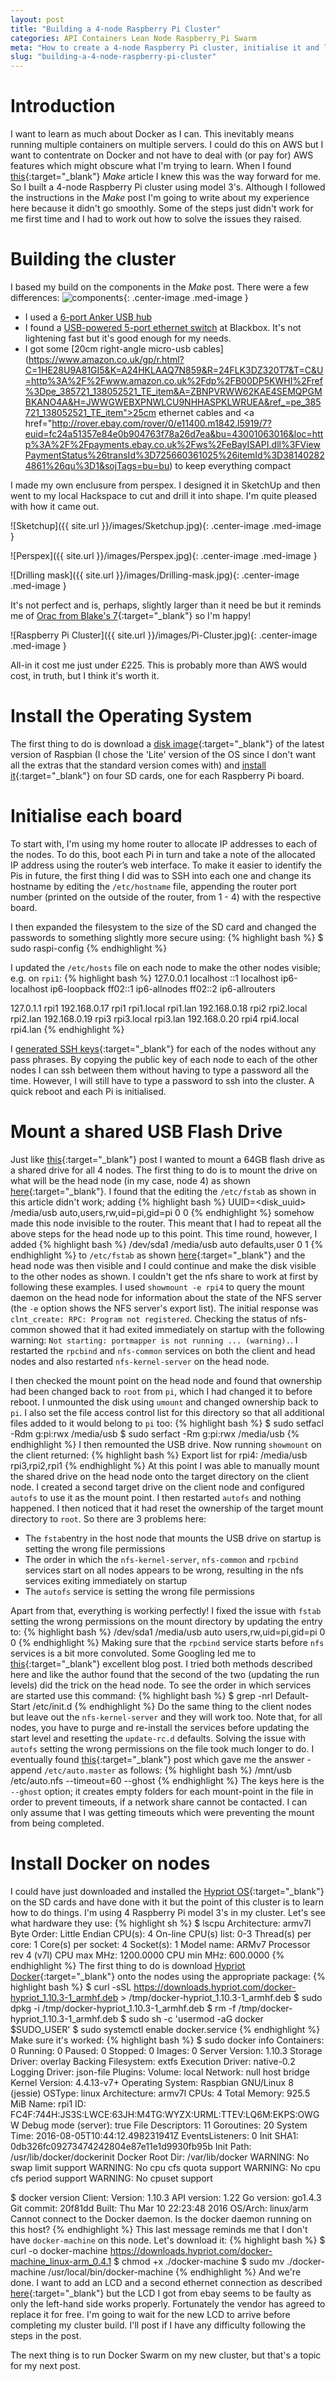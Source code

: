 ```yaml
---
layout: post
title: "Building a 4-node Raspberry Pi Cluster"
categories: API Containers Lean Node Raspberry_Pi Swarm
meta: "How to create a 4-node Raspberry Pi cluster, initialise it and load docker onto it."
slug: "building-a-4-node-raspberry-pi-cluster"
---
```

# Introduction
I want to learn as much about Docker as I can. This inevitably means running multiple containers on multiple servers. I could do this on AWS but I want to contentrate on Docker and not have to deal with (or pay for) AWS features which might obscure what I'm trying to learn. When I found [this](http://makezine.com/projects/build-a-compact-4-node-raspberry-pi-cluster/){:target="_blank"} *Make* article I knew this was the way forward for me. So I built a 4-node Raspberry Pi cluster using model 3's. Although I followed the instructions in the *Make* post I'm going to write about my experience here because it didn't go smoothly. Some of the steps just didn't work for me first time and I had to work out how to solve the issues they raised. 

# Building the cluster 
I based my build on the components in the *Make* post. There were a few differences:
![components](http://www.nebel.org.uk/wordpress/wp-content/uploads/2016/08/RPi-Parts.jpg){: .center-image  .med-image }

 - I used a [6-port Anker USB hub](https://www.amazon.co.uk/gp/r.html?C=2JPMR34M5NJRP&K=A24HKLAAQ7N859&R=24FLK3DZ320T7&T=C&U=https%3A%2F%2Fwww.amazon.co.uk%2Fdp%2FB00PK1MADE%2Fref%3Dpe_385721_138001721_TE_dp_1&A=AFLRGGTTNLQQEUOZF3LZ6MJYOTWA&H=3HOY3LC02SQSQNQPSWBZYBJ05JEA&ref_=pe_385721_138001721_TE_dp_1)
 - I found a [USB-powered 5-port ethernet switch](https://www.blackbox.co.uk/gb-gb/p/45256/USB-Powerable-Ultra-Compact-Ethernet-Switch) at Blackbox. It's not lightening fast but it's good enough for my needs.
 - I got some [20cm right-angle micro-usb cables](https://www.amazon.co.uk/gp/r.html?C=1HE28U9A81GI5&K=A24HKLAAQ7N859&R=24FLK3DZ320T7&T=C&U=http%3A%2F%2Fwww.amazon.co.uk%2Fdp%2FB00DP5KWHI%2Fref%3Dpe_385721_138052521_TE_item&A=ZBNPVRWW62KAE4SEMQPGMBKANO4A&H=JWWGWEBXPNWLCU9NHHASPKLWRUEA&ref_=pe_385721_138052521_TE_item">25cm ethernet cables</a> and <a href="http://rover.ebay.com/rover/0/e11400.m1842.l5919/7?euid=fc24a51357e84e0b904763f78a26d7ea&bu=43001063016&loc=http%3A%2F%2Fpayments.ebay.co.uk%2Fws%2FeBayISAPI.dll%3FViewPaymentStatus%26transId%3D725660361025%26itemId%3D381402824861%26qu%3D1&sojTags=bu=bu) to keep everything compact
 
 I made my own enclusure from perspex. I designed it in SketchUp and then went to my local Hackspace to cut and drill it into shape. I'm quite pleased with how it came out. 

![Sketchup]({{ site.url }}/images/Sketchup.jpg){: .center-image .med-image }

![Perspex]({{ site.url }}/images/Perspex.jpg){: .center-image  .med-image }

![Drilling mask]({{ site.url }}/images/Drilling-mask.jpg){: .center-image .med-image }

It's not perfect and is, perhaps, slightly larger than it need be but it reminds me of [Orac from Blake's 7](https://en.wikipedia.org/wiki/Orac_(Blake%27s_7)){:target="_blank"} so I'm happy! 

![Raspberry Pi Cluster]({{ site.url }}/images/Pi-Cluster.jpg){: .center-image  .med-image }

All-in it cost me just under £225. This is probably more than AWS would cost, in truth, but I think it's worth it. 

# Install the Operating System
The first thing to do is download a [disk image](https://www.raspberrypi.org/downloads/raspbian/){:target="_blank"} of the latest version of Raspbian (I chose the 'Lite' version of the OS since I don't want all the extras that the standard version comes with) and [install it](https://www.raspberrypi.org/documentation/installation/installing-images/README.md){:target="_blank"} on four SD cards, one for each Raspberry Pi board. 

# Initialise each board
To start with, I'm using my home router to allocate IP addresses to each of the nodes. To do this, boot each Pi in turn and take a note of the allocated IP address using the router’s web interface. To make it easier to identify the Pis in future, the first thing I did was to SSH into each one and change its hostname by editing the `/etc/hostname` file, appending the router port number (printed on the outside of the router, from 1 - 4) with the respective board.

I then expanded the filesystem to the size of the SD card and changed the passwords to something slightly more secure using: 
{% highlight bash %}
$ sudo raspi-config
{% endhighlight %}

I updated the `/etc/hosts` file on each node to make the other nodes visible; e.g. on `rpi1`: 
{% highlight bash %}
127.0.0.1    localhost
::1        localhost ip6-localhost ip6-loopback
ff02::1        ip6-allnodes
ff02::2        ip6-allrouters

127.0.1.1    rpi1
192.168.0.17    rpi1 rpi1.local rpi1.lan
192.168.0.18    rpi2 rpi2.local rpi2.lan
192.168.0.19    rpi3 rpi3.local rpi3.lan
192.168.0.20    rpi4 rpi4.local rpi4.lan
{% endhighlight %}

I [generated SSH keys](https://www.raspberrypi.org/documentation/remote-access/ssh/passwordless.md){:target="_blank"} for each of the nodes without any pass phrases. By copying the public key of each node to each of the other nodes I can ssh between them without having to type a password all the time. However, I will still have to type a password to ssh into the cluster. A quick reboot and each Pi is initialised. 

# Mount a shared USB Flash Drive
Just like [this](http://makezine.com/projects/build-a-compact-4-node-raspberry-pi-cluster/){:target="_blank"} post I wanted to mount a 64GB flash drive as a shared drive for all 4 nodes. The first thing to do is to mount the drive on what will be the head node (in my case, node 4) as shown [here](http://www.raspberrypi-spy.co.uk/2014/05/how-to-mount-a-usb-flash-disk-on-the-raspberry-pi/){:target="_blank"}. I found that the editing the `/etc/fstab` as shown in this article didn't work; adding 
{% highlight bash %}
UUID=&lt;disk_uuid&gt; /media/usb auto,users,rw,uid=pi,gid=pi 0 0
{% endhighlight %}
somehow made this node invisible to the router. This meant that I had to repeat all the above steps for the head node up to this point. This time round, however, I added 
{% highlight bash %}
/dev/sda1 /media/usb auto defaults,user 0 1
{% endhighlight %}
to `/etc/fstab` as shown [here](http://makezine.com/projects/build-a-compact-4-node-raspberry-pi-cluster/){:target="_blank"} and the head node was then visible and I could continue and make the disk visible to the other nodes as shown. I couldn't get the nfs share to work at first by following these examples. I used `showmount -e rpi4` to query the mount daemon on the head node for information about the state of the NFS server (the `-e` option shows the NFS server's export list). The initial response was `clnt_create: RPC: Program not registered`. Checking the status of nfs-common showed that it had exited immediately on startup with the following warning: `Not starting: portmapper is not running ... (warning).`. I restarted the `rpcbind` and `nfs-common` services on both the client and head nodes and also restarted `nfs-kernel-server` on the head node.

I then checked the mount point on the head node and found that ownership had been changed back to `root` from `pi`, which I had changed it to before reboot. I unmounted the disk using `umount` and changed ownership back to `pi`. I also set the file access control list for this directory so that all additional files added to it would belong to `pi` too: 
{% highlight bash %}
$ sudo setfacl -Rdm g:pi:rwx /media/usb
$ sudo serfact -Rm g:pi:rwx /media/usb
{% endhighlight %}
I then remounted the USB drive. Now running `showmount` on the client returned: 
{% highlight bash %}
Export list for rpi4:
/media/usb rpi3,rpi2,rpi1
{% endhighlight %}
At this point I was able to manually mount the shared drive on the head node onto the target directory on the client node. I created a second target drive on the client node and configured `autofs` to use it as the mount point. I then restarted `autofs` and nothing happened. I then noticed that it had reset the ownership of the target mount directory to `root`. So there are 3 problems here: 
 - The `fstab`entry in the host node that mounts the USB drive on startup is setting the wrong file permissions
 - The order in which the `nfs-kernel-server`, `nfs-common` and `rpcbind` services start on all nodes appears to be wrong, resulting in the nfs services exiting immediately on startup
 - The `autofs` service is setting the wrong file permissions

 Apart from that, everything is working perfectly! I fixed the issue with `fstab` setting the wrong permissions on the mount directory by updating the entry to: 
{% highlight bash %}
/dev/sda1 /media/usb auto users,rw,uid=pi,gid=pi 0 0
{% endhighlight %}
Making sure that the `rpcbind` service starts before `nfs` services is a bit more convoluted. Some Googling led me to [this](http://lesca.me/archives/debian-or-raspbian-nfs-kernel-server-not-starting-portmapper-is-not-running.html){:target="_blank"} excellent blog post. I tried both methods described here and like the author found that the second of the two (updating the run levels) did the trick on the head node. To see the order in which services are started use this command: 
{% highlight bash %}
$ grep -nrI Default-Start /etc/init.d
{% endhighlight %}
Do the same thing to the client nodes but leave out the `nfs-kernel-server` and they will work too. Note that, for all nodes, you have to purge and re-install the services before updating the start level and resetting the `update-rc.d` defaults. Solving the issue with `autofs` setting the wrong permissions on the file took much longer to do. I eventually found [this](https://ubuntuforums.org/showthread.php?t=2122131){:target="_blank"} post which gave me the answer - append `/etc/auto.master` as follows: 
{% highlight bash %}
/mnt/usb /etc/auto.nfs --timeout=60 --ghost
{% endhighlight %}
The keys here is the `--ghost` option; it creates empty folders for each mount-point in the file in order to prevent timeouts, if a network share cannot be contacted. I can only assume that I was getting timeouts which were preventing the mount from being completed. 

# Install Docker on nodes
I could have just downloaded and installed the [Hypriot OS](http://blog.hypriot.com/getting-started-with-docker-on-your-arm-device/){:target="_blank"} on the SD cards and have done with it but the point of this cluster is to learn how to do things. I'm using 4 Raspberry Pi model 3's in my cluster. Let's see what hardware they use: 
{% highlight sh %}
$ lscpu
Architecture:          armv7l
Byte Order:            Little Endian
CPU(s):                4
On-line CPU(s) list:   0-3
Thread(s) per core:    1
Core(s) per socket:    4
Socket(s):             1
Model name:            ARMv7 Processor rev 4 (v7l)
CPU max MHz:           1200.0000
CPU min MHz:           600.0000
{% endhighlight %}
The first thing to do is download [Hypriot Docker](http://blog.hypriot.com/downloads/){:target="_blank"} onto the nodes using the appropriate package: 
{% highlight bash %}
$ curl -sSL https://downloads.hypriot.com/docker-hypriot_1.10.3-1_armhf.deb &gt; /tmp/docker-hypriot_1.10.3-1_armhf.deb
$ sudo dpkg -i /tmp/docker-hypriot_1.10.3-1_armhf.deb
$ rm -f /tmp/docker-hypriot_1.10.3-1_armhf.deb
$ sudo sh -c 'usermod -aG docker $SUDO_USER'
$ sudo systemctl enable docker.service
{% endhighlight %}
Make sure it's worked: 
{% highlight bash %}
$ sudo docker info
Containers: 0
 Running: 0
 Paused: 0
 Stopped: 0
Images: 0
Server Version: 1.10.3
Storage Driver: overlay
 Backing Filesystem: extfs
Execution Driver: native-0.2
Logging Driver: json-file
Plugins:
 Volume: local
 Network: null host bridge
Kernel Version: 4.4.13-v7+
Operating System: Raspbian GNU/Linux 8 (jessie)
OSType: linux
Architecture: armv7l
CPUs: 4
Total Memory: 925.5 MiB
Name: rpi1
ID: FC4F:744H:JS3S:LWCE:63JH:M4TG:WYZX:URML:TTEV:LQ6M:EKPS:OWGW
Debug mode (server): true
 File Descriptors: 11
 Goroutines: 20
 System Time: 2016-08-05T10:44:12.498231941Z
 EventsListeners: 0
 Init SHA1: 0db326fc09273474242804e87e11e1d9930fb95b
 Init Path: /usr/lib/docker/dockerinit
 Docker Root Dir: /var/lib/docker
WARNING: No swap limit support
WARNING: No cpu cfs quota support
WARNING: No cpu cfs period support
WARNING: No cpuset support

$ docker version
Client:
 Version:      1.10.3
 API version:  1.22
 Go version:   go1.4.3
 Git commit:   20f81dd
 Built:        Thu Mar 10 22:23:48 2016
 OS/Arch:      linux/arm
Cannot connect to the Docker daemon. Is the docker daemon running on this host?
{% endhighlight %}
This last message reminds me that I don't have `docker-machine` on this node. Let's download it: 
{% highlight bash %}
$ curl -o docker-machine https://downloads.hypriot.com/docker-machine_linux-arm_0.4.1
$ chmod +x ./docker-machine
$ sudo mv ./docker-machine /usr/local/bin/docker-machine
{% endhighlight %}
And we're done. I want to add an LCD and a second ethernet connection as described [here](http://makezine.com/projects/build-a-compact-4-node-raspberry-pi-cluster/){:target="_blank"} but the LCD I got from ebay seems to be faulty as only the left-hand side works properly. Fortunately the vendor has agreed to replace it for free. I'm going to wait for the new LCD to arrive before completing my cluster build. I'll post if I have any difficulty following the steps in the post.

The next thing is to run Docker Swarm on my new cluster, but that's a topic for my next post.